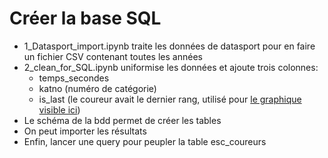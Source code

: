 # Créer la base SQL

* 1_Datasport_import.ipynb traite les données de datasport pour en faire un fichier CSV contenant toutes les années
* 2_clean_for_SQL.ipynb uniformise les données et ajoute trois colonnes:
  * temps_secondes
  * katno (numéro de catégorie)
  * is_last (le coureur avait le dernier rang, utilisé pour [le graphique visible ici](http://escalade.tdg.ch/resultats.php?coureur=11642))
* Le schéma de la bdd permet de créer les tables
* On peut importer les résultats
* Enfin, lancer une query pour peupler la table esc_coureurs
